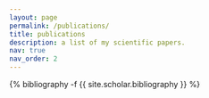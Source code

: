 ```yaml
---
layout: page
permalink: /publications/
title: publications
description: a list of my scientific papers.
nav: true
nav_order: 2
---
```

<!-- _pages/publications.md -->
<div class="publications">

{% bibliography -f {{ site.scholar.bibliography }} %}

</div>
